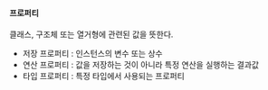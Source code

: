 #### 프로퍼티

클래스, 구조체 또는 열거형에 관련된 값을 뜻한다.

- 저장 프로퍼티 : 인스턴스의 변수 또는 상수
- 연산 프로퍼티 : 값을 저장하는 것이 아니라 특정 연산을 실행하는 결과값
- 타입 프로퍼티 : 특정 타입에서 사용되는 프로퍼티